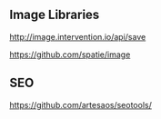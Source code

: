 ## Image Libraries

http://image.intervention.io/api/save

https://github.com/spatie/image


## SEO

https://github.com/artesaos/seotools/
